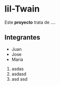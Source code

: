 # lil-Twain

Este **proyecto** trata de ....

## Integrantes

* Juan
* Jose
* Maria

1. asdas
2. asdasd
3. asd asd
